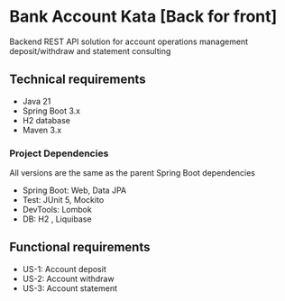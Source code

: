 # Bank Account Kata [Back for front]

Backend REST API solution for account operations management deposit/withdraw and statement consulting

## Technical requirements

- Java 21
- Spring Boot 3.x
- H2 database
- Maven 3.x

### Project Dependencies

All versions are the same as the parent Spring Boot dependencies
- Spring Boot: Web, Data JPA
- Test: JUnit 5, Mockito
- DevTools: Lombok
- DB: H2 , Liquibase

## Functional requirements

- US-1: Account deposit
- US-2: Account withdraw
- US-3: Account statement
